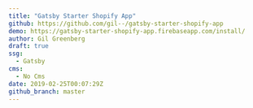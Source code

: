 ```yaml
---
title: "Gatsby Starter Shopify App"
github: https://github.com/gil--/gatsby-starter-shopify-app
demo: https://gatsby-starter-shopify-app.firebaseapp.com/install/
author: Gil Greenberg 
draft: true
ssg:
  - Gatsby
cms:
  - No Cms
date: 2019-02-25T00:07:29Z
github_branch: master
---
```

